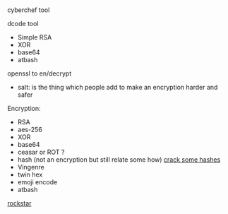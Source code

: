 #
#
#

cyberchef tool

dcode tool
- Simple RSA
- XOR
- base64
- atbash

openssl to en/decrypt
- salt: is the thing which people add to make an encryption harder and safer

Encryption:
- RSA
- aes-256
- XOR
- base64
- ceasar or ROT ?
- hash (not an encryption but still relate some how) [crack some hashes](https://l.facebook.com/l.php?u=https%3A%2F%2Fhashes.com%2Fen%2Fdecrypt%2Fhash%3Ffbclid%3DIwAR143ARK1fgYlyHHyOjAgJpMm5ol_CNCk0dHEa6YMp1vuFjJAjhyLc3LfTc&h=AT3OzHyb1TPlXLnQgqHY6gEx30uUScVvA-wWaEXhQVEKJre1ErjuHO7li9QYkrTkrV2jnHu3poGpAXnY-E2ZYL8LKHOoyfYykGwvVG6mvE1l9xw_omoqrah-1FikTZoZ-MHz-Mdth44KM2oZuGva4Q)
- Vingenre
- twin hex
- emoji encode
- atbash


[rockstar](https://codewithrockstar.com/)
